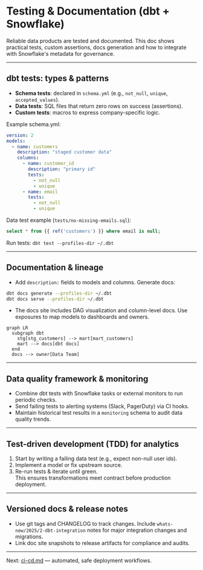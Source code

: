 # Testing & Documentation (dbt + Snowflake)

Reliable data products are tested and documented. This doc shows practical tests, custom assertions, docs generation and how to integrate with Snowflake's metadata for governance.

---

## dbt tests: types & patterns
- **Schema tests**: declared in `schema.yml` (e.g., `not_null`, `unique`, `accepted_values`).
- **Data tests**: SQL files that return zero rows on success (assertions).
- **Custom tests**: macros to express company-specific logic.

Example schema.yml:

```yaml
version: 2
models:
  - name: customers
    description: "staged customer data"
    columns:
      - name: customer_id
        description: "primary id"
        tests:
          - not_null
          - unique
      - name: email
        tests:
          - not_null
          - unique
```

Data test example (`tests/no-missing-emails.sql`):

```sql
select * from {{ ref('customers') }} where email is null;
```

Run tests: `dbt test --profiles-dir ~/.dbt`

---

## Documentation & lineage
- Add `description:` fields to models and columns. Generate docs:

```bash
dbt docs generate --profiles-dir ~/.dbt
dbt docs serve --profiles-dir ~/.dbt
```

- The docs site includes DAG visualization and column-level docs. Use exposures to map models to dashboards and owners.

```mermaid
graph LR
  subgraph dbt
    stg[stg_customers] --> mart[mart_customers]
    mart --> docs[dbt docs]
  end
  docs --> owner[Data Team]
```

---

## Data quality framework & monitoring
- Combine dbt tests with Snowflake tasks or external monitors to run periodic checks.
- Send failing tests to alerting systems (Slack, PagerDuty) via CI hooks.
- Maintain historical test results in a `monitoring` schema to audit data quality trends.

---

## Test-driven development (TDD) for analytics
1. Start by writing a failing data test (e.g., expect non-null user ids).  
2. Implement a model or fix upstream source.  
3. Re-run tests & iterate until green.  
This ensures transformations meet contract before production deployment.

---

## Versioned docs & release notes
- Use git tags and CHANGELOG to track changes. Include `whats-new/2025/2-dbt-integration` notes for major integration changes and migrations.
- Link doc site snapshots to release artifacts for compliance and audits.

---

Next: [ci-cd.md](./ci-cd.md) — automated, safe deployment workflows.